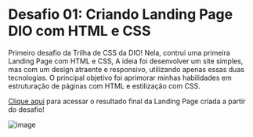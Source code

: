 # Desafio 01: Criando Landing Page DIO com HTML e CSS

Primeiro desafio da Trilha de CSS da DIO! Nela, contrui uma primeira Landing Page com HTML e CSS, A ideia foi desenvolver um site simples, 
mas com um design atraente e responsivo, utilizando apenas essas duas tecnologias. O principal objetivo foi aprimorar minhas habilidades 
em estruturação de páginas com HTML e estilização com CSS.

[Clique aqui]([https://micheleambrosio.github.io/dio-trilha-css-desafio-01/](https://lucas-0liveira.github.io/Landing-Page-DIO/)) para acessar o resultado final da Landing Page criada a partir do desafio!

![image](https://user-images.githubusercontent.com/55519539/183538055-6cce606c-7d1d-4d15-a4be-ffeb5b37c956.png)
